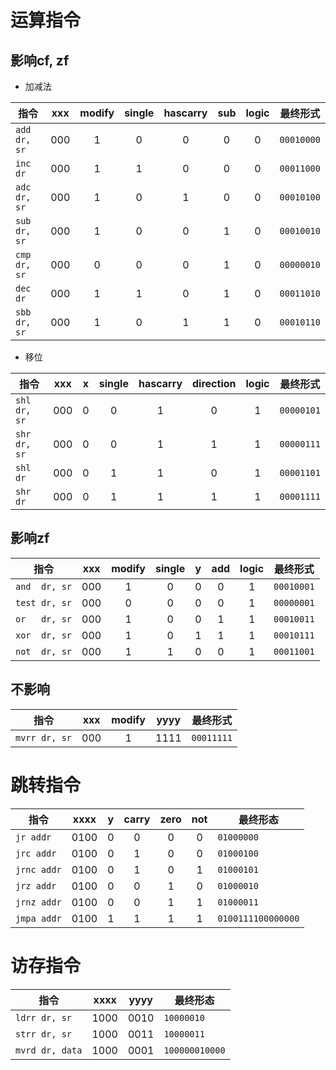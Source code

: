 
运算指令
========

影响cf, zf
----------

* 加减法

|指令        |xxx|modify|single|hascarry|sub|logic|最终形式  |
|------------|:-:|:----:|:----:|:------:|:-:|:---:|----------|
|`add dr, sr`|000|1     |0     |0       |0  |0    |`00010000`|
|`inc dr`    |000|1     |1     |0       |0  |0    |`00011000`|
|`adc dr, sr`|000|1     |0     |1       |0  |0    |`00010100`|
|`sub dr, sr`|000|1     |0     |0       |1  |0    |`00010010`|
|`cmp dr, sr`|000|0     |0     |0       |1  |0    |`00000010`|
|`dec dr`    |000|1     |1     |0       |1  |0    |`00011010`|
|`sbb dr, sr`|000|1     |0     |1       |1  |0    |`00010110`|


* 移位

|指令        |xxx|x  |single|hascarry|direction|logic|最终形式  |
|------------|:-:|:-:|:----:|:------:|:-------:|:---:|----------|
|`shl dr, sr`|000| 0 |0     |1       |0        |1    |`00000101`|
|`shr dr, sr`|000| 0 |0     |1       |1        |1    |`00000111`|
|`shl dr`    |000| 0 |1     |1       |0        |1    |`00001101`|
|`shr dr`    |000| 0 |1     |1       |1        |1    |`00001111`|



影响zf
------

|指令         |xxx|modify|single|y|add|logic|最终形式  |
|-------------|:-:|:----:|:----:|-|:-:|:---:|----------|
|`and  dr, sr`|000|1     |     0|0|0  |  1  |`00010001`|
|`test dr, sr`|000|0     |     0|0|0  |  1  |`00000001`|
|`or   dr, sr`|000|1     |     0|0|1  |  1  |`00010011`|
|`xor  dr, sr`|000|1     |     0|1|1  |  1  |`00010111`|
|`not  dr, sr`|000|1     |     1|0|0  |  1  |`00011001`|



不影响
------

|指令         |xxx|modify|yyyy|最终形式  |
|-------------|:-:|:----:|:--:|----------|
|`mvrr dr, sr`|000| 1    |1111|`00011111`|



跳转指令
========

|指令       |xxxx|y|carry|zero|not|最终形态          |
|-----------|:--:|-|:---:|:--:|:-:|------------------|
|`jr addr`  |0100|0|0    |0   |0  |`01000000`        |
|`jrc addr` |0100|0|1    |0   |0  |`01000100`        |
|`jrnc addr`|0100|0|1    |0   |1  |`01000101`        |
|`jrz addr` |0100|0|0    |1   |0  |`01000010`        |
|`jrnz addr`|0100|0|0    |1   |1  |`01000011`        |
|`jmpa addr`|0100|1|1    |1   |1  |`0100111100000000`|



访存指令
========

|指令           |xxxx|yyyy|最终形态      |
|---------------|:--:|:--:|--------------|
|`ldrr dr, sr`  |1000|0010|`10000010`    |
|`strr dr, sr`  |1000|0011|`10000011`    |
|`mvrd dr, data`|1000|0001|`100000010000`|



